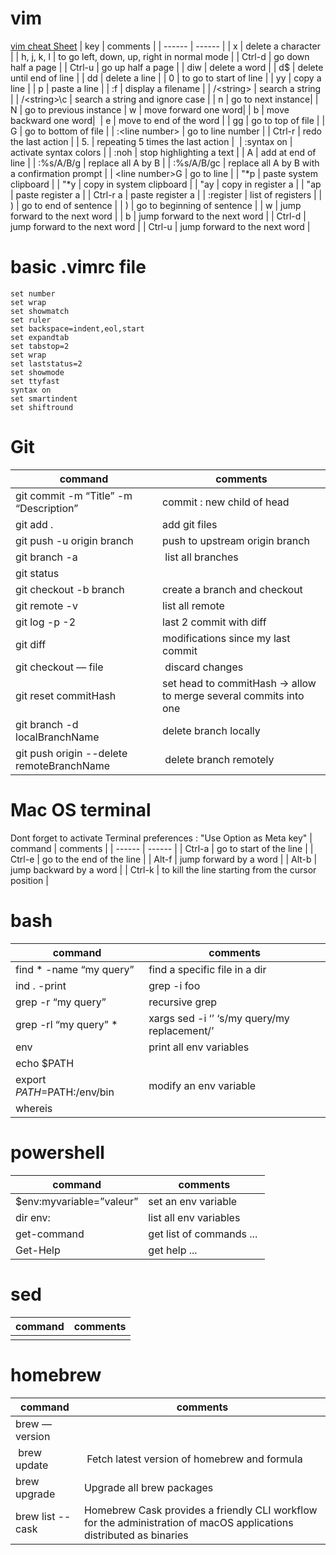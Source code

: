 # vim
[vim cheat Sheet](https://vim.rtorr.com/)
| key | comments |
| ------ | ------ |
| x | delete a character |
| h, j, k, l | to go left, down, up, right in normal mode |
| Ctrl-d | go down half a page |
| Ctrl-u | go up half a page |
| diw | delete a word |
| d$ | delete until end of line |
| dd | delete a line |
| 0 | to go to start of line |
| yy | copy a line |
| p | paste a line |
| :f | display a filename |
| /\<string\> | search a string | 
| /\<string\>\c | search a string and ignore case | 
| n | go to next instance|
| N | go to previous instance 
| w | move forward one word|
| b | move backward one word|  
| e | move to end of the word |
| gg | go to top of file |
| G | go to bottom of file | 
| :\<line number\> | go to line number | 
| Ctrl-r | redo the last action |
| 5. | repeating 5 times the last action | 
| :syntax on | activate syntax colors |
| :noh | stop highlighting a text |
| A | add at end of line |
| :%s/A/B/g | replace all A by B |
| :%s/A/B/gc | replace all A by B with a confirmation prompt |
| \<line number\>G | go to line |
| "*p | paste system clipboard |
| "*y | copy in system clipboard |
| "ay | copy in register a |
| "ap | paste register a |
| Ctrl-r a | paste register a |
| :register | list of registers |
| ) | go to end of sentence |
| ) | go to beginning of sentence |
| w | jump forward to the next word |
| b | jump forward to the next word |
| Ctrl-d | jump forward to the next word |
| Ctrl-u | jump forward to the next word |
  
# basic .vimrc file
```
set number
set wrap
set showmatch
set ruler
set backspace=indent,eol,start
set expandtab
set tabstop=2
set wrap
set laststatus=2
set showmode
set ttyfast
syntax on
set smartindent
set shiftround
```

# Git
| command | comments |
| ------ | ------ |
| git commit -m “Title” -m “Description” | commit : new child of head  |
| git add . | add git files |
| git push -u origin branch | push to upstream origin branch |
| git branch -a | list all branches |
| git status |  |
| git checkout -b branch | create a branch and checkout |
| git remote -v | list all remote |
| git log -p -2 | last 2 commit with diff |
| git diff | modifications since my last commit |
| git checkout — file | discard changes |
| git reset commitHash| set head to commitHash -> allow to merge several commits into one |
| git branch -d localBranchName | delete branch locally |
| git push origin --delete remoteBranchName | delete branch remotely |

  
# Mac OS terminal
Dont forget to activate Terminal preferences : "Use Option as Meta key"
| command | comments |
| ------ | ------ | 
| Ctrl-a | go to start of the line |
| Ctrl-e | go to the end of the line |
| Alt-f | jump forward by a word |
| Alt-b | jump backward by a word |
| Ctrl-k | to kill the line starting from the cursor position |
  
# bash
| command | comments |
| ------ | ------ |
| find * -name “my query” | find a specific file in a dir  |
| ind . -print | grep -i foo | find a file named foo |
| grep -r “my query”| recursive grep |
| grep -rl “my query” * | xargs sed -i ‘’ ‘s/my query/my replacement/’ | search & replace |
| env | print all env variables |
| echo $PATH |  |
| export $PATH=$PATH:/env/bin | modify an env variable |
| whereis |  |
  
# powershell
| command | comments |
| ------ | ------ |
| $env:myvariable=”valeur” | set an env variable  |
| dir env: | list all env variables  |
| get-command | get list of commands ... |  
| Get-Help |get help ... |  
  
 # sed
| command | comments |
| ------ | ------ |
|  | | 
  

# homebrew
| command | comments |
| ------ | ------ |
| brew —version | |
| brew update | Fetch latest version of homebrew and formula |
| brew upgrade | Upgrade all brew packages |
| brew list --cask | Homebrew Cask provides a friendly CLI workflow for the administration of macOS applications distributed as binaries |
